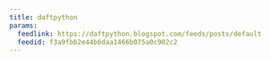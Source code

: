 ```yaml
---
title: daftpython
params:
  feedlink: https://daftpython.blogspot.com/feeds/posts/default
  feedid: f3a9fbb2e44b6daa1466b075a0c902c2
---
```

